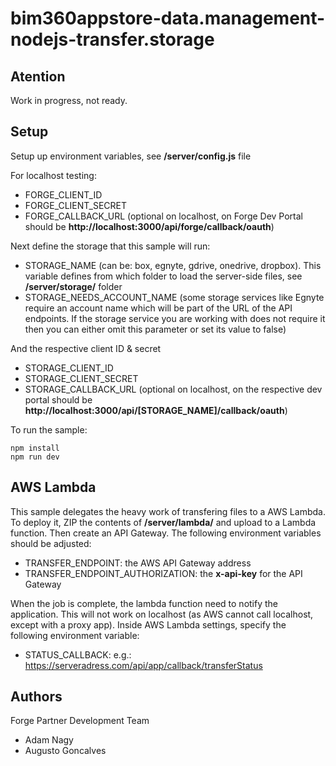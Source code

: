 # bim360appstore-data.management-nodejs-transfer.storage


## Atention

Work in progress, not ready.

## Setup

Setup up environment variables, see **/server/config.js** file

For localhost testing:

- FORGE\_CLIENT\_ID
- FORGE\_CLIENT\_SECRET
- FORGE\_CALLBACK\_URL (optional on localhost, on Forge Dev Portal should be **http://localhost:3000/api/forge/callback/oauth**)

Next define the storage that this sample will run:

- STORAGE\_NAME (can be: box, egnyte, gdrive, onedrive, dropbox). This variable defines from which folder to load the server-side files, see **/server/storage/** folder
- STORAGE\_NEEDS\_ACCOUNT\_NAME (some storage services like Egnyte require an account name which will be part of the URL of the API endpoints. If the storage service you are working with does not require it then you can either omit this parameter or set its value to false)

And the respective client ID & secret

- STORAGE\_CLIENT\_ID
- STORAGE\_CLIENT\_SECRET
- STORAGE\_CALLBACK\_URL (optional on localhost, on the respective dev portal should be **http://localhost:3000/api/[STORAGE_NAME]/callback/oauth**)

To run the sample:

```
npm install
npm run dev
```

## AWS Lambda

This sample delegates the heavy work of transfering files to a AWS Lambda. To deploy it, ZIP the contents of **/server/lambda/** and upload to a Lambda function. Then create an API Gateway. The following environment variables should be adjusted:

- TRANSFER_ENDPOINT: the AWS API Gateway address
- TRANSFER\_ENDPOINT\_AUTHORIZATION: the **x-api-key** for the API Gateway

When the job is complete, the lambda function need to notify the application. This will not work on localhost (as AWS cannot call localhost, except with a proxy app). Inside AWS Lambda settings, specify the following environment variable:

- STATUS_CALLBACK: e.g.: https://serveradress.com/api/app/callback/transferStatus

## Authors

Forge Partner Development Team

- Adam Nagy
- Augusto Goncalves

